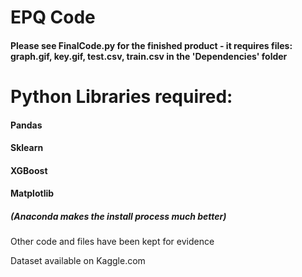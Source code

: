 # EPQ Code

#### Please see FinalCode.py for the finished product - it requires files: graph.gif, key.gif, test.csv, train.csv in the 'Dependencies' folder

# Python Libraries required:
#### Pandas
#### Sklearn
#### XGBoost
#### Matplotlib
##### (Anaconda makes the install process much better)

Other code and files have been kept for evidence

Dataset available on Kaggle.com

